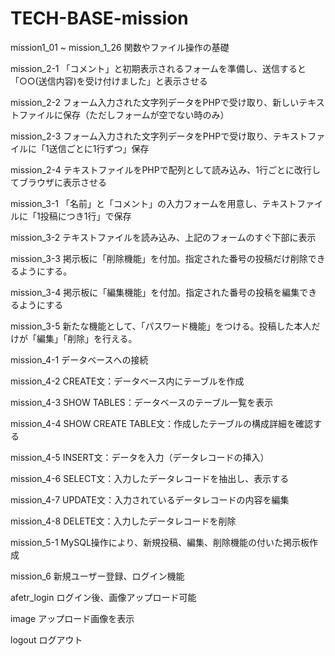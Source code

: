 # TECH-BASE-mission

mission1_01 ~ mission_1_26 
関数やファイル操作の基礎

mission_2-1
「コメント」と初期表示されるフォームを準備し、送信すると「○○(送信内容)を受け付けました」と表示させる

mission_2-2
フォーム入力された文字列データをPHPで受け取り、新しいテキストファイルに保存（ただしフォームが空でない時のみ）

mission_2-3
フォーム入力された文字列データをPHPで受け取り、テキストファイルに「1送信ごとに1行ずつ」保存

mission_2-4
テキストファイルをPHPで配列として読み込み、1行ごとに改行してブラウザに表示させる

mission_3-1
「名前」と「コメント」の入力フォームを用意し、テキストファイルに「1投稿につき1行」で保存

mission_3-2
テキストファイルを読み込み、上記のフォームのすぐ下部に表示

mission_3-3
掲示板に「削除機能」を付加。指定された番号の投稿だけ削除できるようにする。

mission_3-4
掲示板に「編集機能」を付加。指定された番号の投稿を編集できるようにする

mission_3-5
新たな機能として、「パスワード機能」をつける。投稿した本人だけが「編集」「削除」を行える。

mission_4-1
データベースへの接続

mission_4-2
CREATE文：データベース内にテーブルを作成

mission_4-3
SHOW TABLES：データベースのテーブル一覧を表示

mission_4-4
SHOW CREATE TABLE文：作成したテーブルの構成詳細を確認する

mission_4-5
INSERT文：データを入力（データレコードの挿入）

mission_4-6
SELECT文：入力したデータレコードを抽出し、表示する

mission_4-7
UPDATE文：入力されているデータレコードの内容を編集

mission_4-8
DELETE文：入力したデータレコードを削除


mission_5-1
MySQL操作により、新規投稿、編集、削除機能の付いた掲示板作成


mission_6
新規ユーザー登録、ログイン機能

afetr_login
ログイン後、画像アップロード可能

image
アップロード画像を表示

logout
ログアウト



